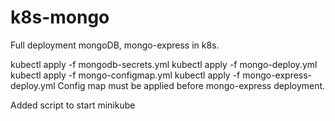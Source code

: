 # k8s-mongo

Full deployment mongoDB, mongo-express in k8s.

kubectl apply -f mongodb-secrets.yml
kubectl apply -f mongo-deploy.yml
kubectl apply -f mongo-configmap.yml
kubectl apply -f mongo-express-deploy.yml
Config map must be applied before mongo-express deployment.

Added script to start minikube